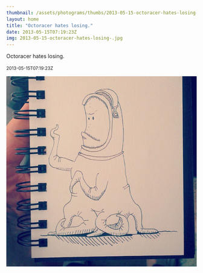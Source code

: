 ```yaml
---
thumbnail: /assets/photograms/thumbs/2013-05-15-octoracer-hates-losing-.jpg
layout: home
title: "Octoracer hates losing."
date: 2013-05-15T07:19:23Z
img: 2013-05-15-octoracer-hates-losing-.jpg
---
```


Octoracer hates losing.

<small>2013-05-15T07:19:23Z</small>

![Octoracer hates losing.](2013-05-15-octoracer-hates-losing-.jpg)
